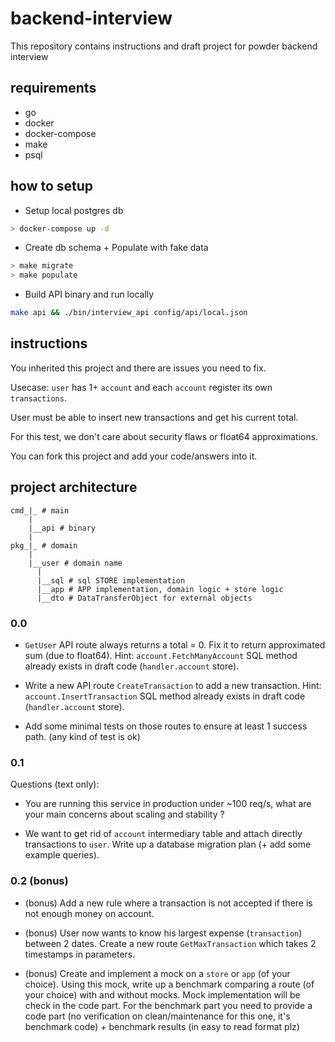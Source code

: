 # backend-interview
This repository contains instructions and draft project for powder backend interview

## requirements

- go
- docker
- docker-compose
- make
- psql

## how to setup

- Setup local postgres db
```sh
> docker-compose up -d
```

- Create db schema + Populate with fake data
```sh
> make migrate
> make populate
```

- Build API binary and run locally
```sh
make api && ./bin/interview_api config/api/local.json
```

## instructions

You inherited this project and there are issues you need to fix.

Usecase: `user` has 1+ `account` and each `account` register its own `transactions`.

User must be able to insert new transactions and get his current total.

For this test, we don't care about security flaws or float64 approximations.

You can fork this project and add your code/answers into it.

## project architecture

```
cmd_|_ # main
    |
    |__api # binary
    |
pkg_|_ # domain
    |
    |__user # domain name
      |
      |__sql # sql STORE implementation
      |__app # APP implementation, domain logic + store logic
      |__dto # DataTransferObject for external objects
```

### 0.0

- `GetUser` API route always returns a total = 0. Fix it to return approximated sum (due to float64). Hint: `account.FetchManyAccount` SQL method already exists in draft code (`handler.account` store).

- Write a new API route `CreateTransaction` to add a new transaction. Hint: `account.InsertTransaction` SQL method already exists in draft code (`handler.account` store).

- Add some minimal tests on those routes to ensure at least 1 success path. (any kind of test is ok)

### 0.1

Questions (text only):

- You are running this service in production under ~100 req/s, what are your main concerns about scaling and stability ?

>

- We want to get rid of `account` intermediary table and attach directly transactions to `user`. Write up a database migration plan (+ add some example queries).

>

### 0.2 (bonus)

- (bonus) Add a new rule where a transaction is not accepted if there is not enough money on account.

- (bonus) User now wants to know his largest expense (`transaction`) between 2 dates. Create a new route `GetMaxTransaction` which takes 2 timestamps in parameters.

- (bonus) Create and implement a mock on a `store` or `app` (of your choice). Using this mock, write up a benchmark comparing a route (of your choice) with and without mocks.
Mock implementation will be check in the code part.
For the benchmark part you need to provide a code part (no verification on clean/maintenance for this one, it's benchmark code) + benchmark results (in easy to read format plz)

